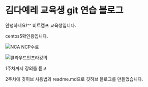 # 김다예레 교육생 git 연습 블로그

안녕하세요!^^
비트캠프 교육생입니다.

centos5확인용입니다. 

![NCA NCP수료](https://user-images.githubusercontent.com/118055665/202892429-e0434d33-d3c3-4f66-bdb3-8e312133100c.PNG)

![클라우드인프라강의](https://user-images.githubusercontent.com/118055665/202892433-41b8fac3-5850-44bd-9e80-aec5a0fcdc18.PNG)

1주차까지 강의를 듣고

2주차에 깃허브 사용법과 readme.md으로 깃허브 블로그를 만들었습니다.


